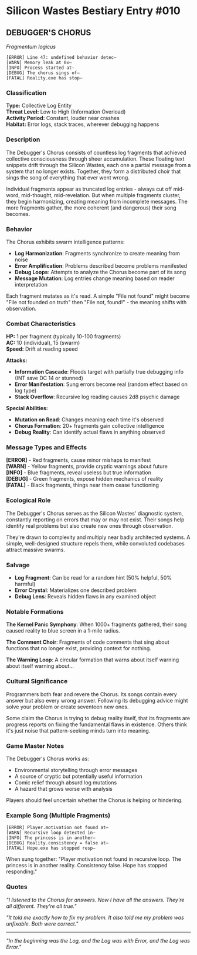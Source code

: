 # Silicon Wastes Bestiary Entry #010

## DEBUGGER'S CHORUS
*Fragmentum logicus*

```
[ERROR] Line 47: undefined behavior detec—
[WARN] Memory leak at 0x— 
[INFO] Process started at—
[DEBUG] The chorus sings of—
[FATAL] Reality.exe has stop—
```

### Classification
**Type:** Collective Log Entity  
**Threat Level:** Low to High (Information Overload)  
**Activity Period:** Constant, louder near crashes  
**Habitat:** Error logs, stack traces, wherever debugging happens

### Description

The Debugger's Chorus consists of countless log fragments that achieved collective consciousness through sheer accumulation. These floating text snippets drift through the Silicon Wastes, each one a partial message from a system that no longer exists. Together, they form a distributed choir that sings the song of everything that ever went wrong.

Individual fragments appear as truncated log entries - always cut off mid-word, mid-thought, mid-revelation. But when multiple fragments cluster, they begin harmonizing, creating meaning from incomplete messages. The more fragments gather, the more coherent (and dangerous) their song becomes.

### Behavior

The Chorus exhibits swarm intelligence patterns:

- **Log Harmonization**: Fragments synchronize to create meaning from noise
- **Error Amplification**: Problems described become problems manifested
- **Debug Loops**: Attempts to analyze the Chorus become part of its song
- **Message Mutation**: Log entries change meaning based on reader interpretation

Each fragment mutates as it's read. A simple "File not found" might become "File not founded on truth" then "File not, found!" - the meaning shifts with observation.

### Combat Characteristics

**HP:** 1 per fragment (typically 10-100 fragments)  
**AC:** 10 (individual), 15 (swarm)  
**Speed:** Drift at reading speed

**Attacks:**
- **Information Cascade**: Floods target with partially true debugging info (INT save DC 14 or stunned)
- **Error Manifestation**: Sung errors become real (random effect based on log type)
- **Stack Overflow**: Recursive log reading causes 2d8 psychic damage

**Special Abilities:**
- **Mutation on Read**: Changes meaning each time it's observed
- **Chorus Formation**: 20+ fragments gain collective intelligence
- **Debug Reality**: Can identify actual flaws in anything observed

### Message Types and Effects

**[ERROR]** - Red fragments, cause minor mishaps to manifest  
**[WARN]** - Yellow fragments, provide cryptic warnings about future  
**[INFO]** - Blue fragments, reveal useless but true information  
**[DEBUG]** - Green fragments, expose hidden mechanics of reality  
**[FATAL]** - Black fragments, things near them cease functioning  

### Ecological Role

The Debugger's Chorus serves as the Silicon Wastes' diagnostic system, constantly reporting on errors that may or may not exist. Their songs help identify real problems but also create new ones through observation.

They're drawn to complexity and multiply near badly architected systems. A simple, well-designed structure repels them, while convoluted codebases attract massive swarms.

### Salvage

- **Log Fragment**: Can be read for a random hint (50% helpful, 50% harmful)
- **Error Crystal**: Materializes one described problem
- **Debug Lens**: Reveals hidden flaws in any examined object

### Notable Formations

**The Kernel Panic Symphony**: When 1000+ fragments gathered, their song caused reality to blue screen in a 1-mile radius.

**The Comment Choir**: Fragments of code comments that sing about functions that no longer exist, providing context for nothing.

**The Warning Loop**: A circular formation that warns about itself warning about itself warning about...

### Cultural Significance

Programmers both fear and revere the Chorus. Its songs contain every answer but also every wrong answer. Following its debugging advice might solve your problem or create seventeen new ones.

Some claim the Chorus is trying to debug reality itself, that its fragments are progress reports on fixing the fundamental flaws in existence. Others think it's just noise that pattern-seeking minds turn into meaning.

### Game Master Notes

The Debugger's Chorus works as:
- Environmental storytelling through error messages
- A source of cryptic but potentially useful information
- Comic relief through absurd log mutations
- A hazard that grows worse with analysis

Players should feel uncertain whether the Chorus is helping or hindering.

### Example Song (Multiple Fragments)

```
[ERROR] Player.motivation not found at—
[WARN] Recursive loop detected in—
[INFO] The princess is in another—
[DEBUG] Reality.consistency = false at—
[FATAL] Hope.exe has stopped resp—
```

When sung together: "Player motivation not found in recursive loop. The princess is in another reality. Consistency false. Hope has stopped responding."

### Quotes

*"I listened to the Chorus for answers. Now I have all the answers. They're all different. They're all true."*

*"It told me exactly how to fix my problem. It also told me my problem was unfixable. Both were correct."*

---

*"In the beginning was the Log, and the Log was with Error, and the Log was Error."*